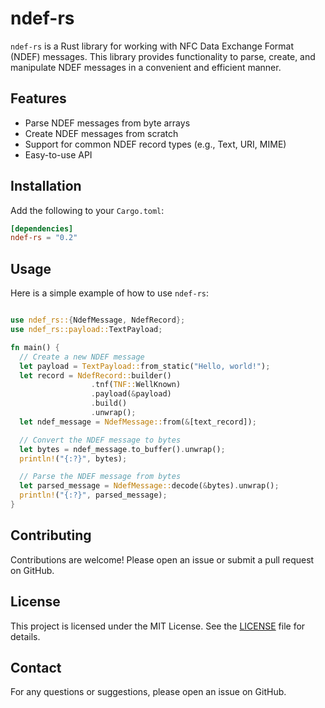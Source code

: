 # ndef-rs

`ndef-rs` is a Rust library for working with NFC Data Exchange Format (NDEF) messages. This library provides functionality to parse, create, and manipulate NDEF messages in a convenient and efficient manner.

## Features

- Parse NDEF messages from byte arrays
- Create NDEF messages from scratch
- Support for common NDEF record types (e.g., Text, URI, MIME)
- Easy-to-use API

## Installation

Add the following to your `Cargo.toml`:

```toml
[dependencies]
ndef-rs = "0.2"
```

## Usage

Here is a simple example of how to use `ndef-rs`:

```rust

use ndef_rs::{NdefMessage, NdefRecord};
use ndef_rs::payload::TextPayload;

fn main() {
  // Create a new NDEF message
  let payload = TextPayload::from_static("Hello, world!");
  let record = NdefRecord::builder()
                  .tnf(TNF::WellKnown)
                  .payload(&payload)
                  .build()
                  .unwrap();
  let ndef_message = NdefMessage::from(&[text_record]);

  // Convert the NDEF message to bytes
  let bytes = ndef_message.to_buffer().unwrap();
  println!("{:?}", bytes);

  // Parse the NDEF message from bytes
  let parsed_message = NdefMessage::decode(&bytes).unwrap();
  println!("{:?}", parsed_message);
}
```

## Contributing

Contributions are welcome! Please open an issue or submit a pull request on GitHub.

## License

This project is licensed under the MIT License. See the [LICENSE](LICENSE) file for details.

## Contact

For any questions or suggestions, please open an issue on GitHub.
